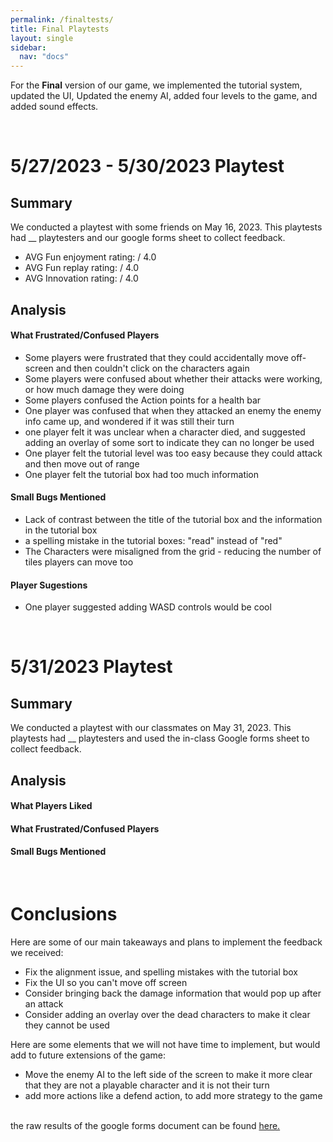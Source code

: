 ```yaml
---
permalink: /finaltests/
title: Final Playtests
layout: single
sidebar: 
  nav: "docs"
---
```


For the **Final** version of our game, we implemented the tutorial system, updated the UI, Updated the enemy AI, added four levels to the game, and added sound effects.

&nbsp;  
# 5/27/2023 - 5/30/2023 Playtest
## Summary
We conducted a playtest with some friends on May 16, 2023. This playtests had __ playtesters and our google forms sheet to collect feedback.

- AVG Fun enjoyment rating:  / 4.0
- AVG Fun replay rating:  / 4.0
- AVG Innovation rating:  / 4.0


## Analysis

#### What Frustrated/Confused Players
- Some players were frustrated that they could accidentally move off-screen and then couldn't click on the characters again
- Some players were confused about whether their attacks were working, or how much damage they were doing
- Some players confused the Action points for a health bar 
- One player was confused that when they attacked an enemy the enemy info came up, and wondered if it was still their turn
- one player felt it was unclear when a character died, and suggested adding an overlay of some sort to indicate they can no longer be used
- One player felt the tutorial level was too easy because they could attack and then move out of range 
- One player felt the tutorial box had too much information

#### Small Bugs Mentioned
- Lack of contrast between the title of the tutorial box and the information in the tutorial box
- a spelling mistake in the tutorial boxes: "read" instead of "red"
- The Characters were misaligned from the grid - reducing the number of tiles players can move too

#### Player Sugestions 
- One player suggested adding WASD controls would be cool

&nbsp;  
# 5/31/2023 Playtest
## Summary
We conducted a playtest with our classmates on May 31, 2023. This playtests had __ playtesters and used the in-class Google forms sheet to collect feedback.


## Analysis
#### What Players Liked


#### What Frustrated/Confused Players


#### Small Bugs Mentioned

 

&nbsp;  
# Conclusions
Here are some of our main takeaways and plans to implement the feedback we received:
- Fix the alignment issue, and spelling mistakes with the tutorial box
- Fix the UI so you can't move off screen
- Consider bringing back the damage information that would pop up after an attack 
- Consider adding an overlay over the dead characters to make it clear they cannot be used

Here are some elements that we will not have time to implement, but would add to future extensions of the game:
- Move the enemy AI to the left side of the screen to make it more clear that they are not a playable character and it is not their turn
- add more actions like a defend action, to add more strategy to the game



&nbsp;  
the raw results of the google forms document can be found [here.](https://docs.google.com/spreadsheets/d/1j6m5TQvm0KblXe3o7wGeTp_Ivj0Wv7WpBHxaITdI-jA/edit?usp=sharing)
